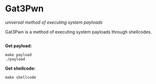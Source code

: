 # Gat3Pwn

*universal method of executing system payloads*

Gat3Pwn is a method of executing system payloads through shellcodes.

```nasm
```

**Get payload:**

```
make payload
./payload
```

**Get shellcode:**

```
make shellcode
```
